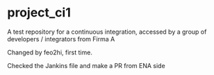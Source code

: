 # project_ci1
A test repository for a continuous integration, accessed by a group of developers / integrators from Firma A

Changed by feo2hi, first time.

Checked the Jankins file and make a PR from ENA side
